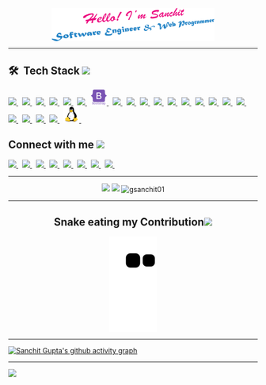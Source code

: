 <p  align="center">
<img align="center" src="./banner.png" alt="gsanchit01" width=65% height=65%/>
</p>

---
<!--
**gsanchit01/gsanchit01** is a ✨ _special_ ✨ repository because its `README.md` (this file) appears on your GitHub profile.

Here are some ideas to get you started:

- 🔭 I’m currently working on ...
- 🌱 I’m currently learning ...
- 👯 I’m looking to collaborate on ...
- 🤔 I’m looking for help with ...
- 💬 Ask me about ...
- 📫 How to reach me: ...
- 😄 Pronouns: ...
- ⚡ Fun fact: ...
-->

<h2>🛠 &nbsp;Tech Stack
<img src = "https://media2.giphy.com/media/QssGEmpkyEOhBCb7e1/giphy.gif?cid=ecf05e47a0n3gi1bfqntqmob8g9aid1oyj2wr3ds3mg700bl&rid=giphy.gif" height = 25px></h2>
<a href= # > <img width ='32px' src ='https://raw.githubusercontent.com/rahulbanerjee26/githubAboutMeGenerator/main/icons/c.svg'> </a>&nbsp
<a href= https://www.cplusplus.com > <img width ='32px' src ='https://raw.githubusercontent.com/rahulbanerjee26/githubAboutMeGenerator/main/icons/cpp.svg'> </a> &nbsp
<a href= https://www.python.org/ > <img width ='32px' src ='https://raw.githubusercontent.com/rahulbanerjee26/githubAboutMeGenerator/main/icons/python.svg'> </a>&nbsp
<a href= https://www.java.com/ > <img width ='32px' src ='https://raw.githubusercontent.com/rahulbanerjee26/githubAboutMeGenerator/main/icons/java.svg'> </a>&nbsp
<a href= # > <img width ='32px' src ='https://raw.githubusercontent.com/rahulbanerjee26/githubAboutMeGenerator/main/icons/html.svg'> </a>&nbsp
<a href= # > <img width ='32px' src ='https://raw.githubusercontent.com/rahulbanerjee26/githubAboutMeGenerator/main/icons/css.svg'> </a> &nbsp
<a href= https://getbootstrap.com > <img width ='32px' src ='https://raw.githubusercontent.com/devicons/devicon/master/icons/bootstrap/bootstrap-plain-wordmark.svg'> </a> &nbsp
<a href= # > <img width ='32px' src ='https://raw.githubusercontent.com/rahulbanerjee26/githubAboutMeGenerator/main/icons/javascript.svg'> </a>&nbsp
<a href= https://www.php.net/ > <img width ='32px' src ='https://www.vectorlogo.zone/logos/php/php-icon.svg'> </a>&nbsp
<a href= https://angular.io/ > <img width ='32px' src ='https://raw.githubusercontent.com/rahulbanerjee26/githubAboutMeGenerator/main/icons/angularjs.svg'> </a> &nbsp
<a href= https://reactjs.org/ > <img width ='32px' src ='https://raw.githubusercontent.com/rahulbanerjee26/githubAboutMeGenerator/main/icons/reactjs.svg'> </a>&nbsp
<a href= https://nodejs.org/ > <img width ='32px' src ='https://raw.githubusercontent.com/rahulbanerjee26/githubAboutMeGenerator/main/icons/nodejs.svg'> </a>&nbsp
<a href= https://www.mysql.com/ > <img width ='32px' src ='https://raw.githubusercontent.com/rahulbanerjee26/githubAboutMeGenerator/main/icons/mysql.svg'> </a> &nbsp
<a href= https://www.mongodb.com/ > <img width ='32px' src ='https://raw.githubusercontent.com/rahulbanerjee26/githubAboutMeGenerator/main/icons/mongodb.svg'> </a> &nbsp
<a href= https://git-scm.com/ > <img width ='32px' src ='https://raw.githubusercontent.com/rahulbanerjee26/githubAboutMeGenerator/main/icons/git.svg'> </a> &nbsp
<a href= https://github.com/ > <img width ='32px' src ='https://raw.githubusercontent.com/rahulbanerjee26/githubAboutMeGenerator/main/icons/github.svg'> </a> &nbsp
<a href= https://www.tensorflow.org/ > <img width ='32px' src ='https://raw.githubusercontent.com/rahulbanerjee26/githubAboutMeGenerator/main/icons/tensorflow.svg'> </a> &nbsp
<a href= https://opencv.org/ > <img width ='32px' src ='https://raw.githubusercontent.com/rahulbanerjee26/githubAboutMeGenerator/main/icons/opencv.svg'> </a> &nbsp
<a href= https://scikit-learn.org/ > <img width ='32px' src ='https://raw.githubusercontent.com/rahulbanerjee26/githubAboutMeGenerator/main/icons/scikit.svg'> </a> &nbsp
<a href= https://pytorch.org/ > <img width ='32px' src ='https://raw.githubusercontent.com/rahulbanerjee26/githubAboutMeGenerator/main/icons/pytorch.svg'> </a> &nbsp
<a href= https://cloud.google.com/ > <img width ='32px' src ='https://www.vectorlogo.zone/logos/google_cloud/google_cloud-icon.svg'> </a> &nbsp
<a href= https://www.linux.org/ > <img width ='32px' src ='https://raw.githubusercontent.com/devicons/devicon/master/icons/linux/linux-original.svg'> </a> &nbsp
</p>

<h2> Connect with me <img src='https://raw.githubusercontent.com/ShahriarShafin/ShahriarShafin/main/Assets/handshake.gif' height=25px> </h2>
<a href= https://www.facebook.com/profile.php?id=100008764361549 > <img width ='32px' src ='https://raw.githubusercontent.com/rahulbanerjee26/githubAboutMeGenerator/main/icons/facebook.svg'> </a>&nbsp
<a href= https://www.instagram.com/sanchitgupta0101/ > <img width ='32px' src ='https://raw.githubusercontent.com/rahulbanerjee26/githubAboutMeGenerator/main/icons/instagram.svg'> </a> &nbsp
<a href= https://www.linkedin.com/in/sanchit-gupta-118b50197/ > <img width ='32px' src ='https://raw.githubusercontent.com/rahulbanerjee26/githubAboutMeGenerator/main/icons/linked-in-alt.svg'> </a>&nbsp
<a href= https://twitter.com/gsanchit01 > <img width ='32px' src ='https://raw.githubusercontent.com/rahulbanerjee26/githubAboutMeGenerator/main/icons/twitter.svg'> </a>&nbsp
<a href= https://www.kaggle.com/sanchitgupta0101 > <img width ='32px' src ='https://raw.githubusercontent.com/rahulbanerjee26/githubAboutMeGenerator/main/icons/kaggle.svg'> </a>&nbsp
<a href= https://medium.com/@sanchitgupta0101 > <img width ='32px' src ='https://raw.githubusercontent.com/rahulbanerjee26/githubAboutMeGenerator/main/icons/medium.svg'> </a> &nbsp
<a href= https://github.com/gsanchit01 > <img width ='32px' src ='https://raw.githubusercontent.com/rahulbanerjee26/githubAboutMeGenerator/main/icons/github.svg'> </a>&nbsp
<a href= mailto:sanchitgupta0101@gmail.com > <img width ='32px' src ='https://www.vectorlogo.zone/logos/gmail/gmail-icon.svg'> </a>&nbsp

---

<p  align="center">
  <img width="48%" src="https://github-readme-stats.vercel.app/api?username=gsanchit01&show_icons=true&theme=onedark" />
  <img width="48%" src="https://github-readme-streak-stats.herokuapp.com/?user=gsanchit01&theme=onedark" />
<img align="center" src="https://github-readme-stats.vercel.app/api/top-langs?username=gsanchit01&show_icons=true&locale=en&layout=compact&theme=onedark" alt="gsanchit01" />

</p>

---
<h2 align="center">Snake eating my Contribution<img src = "https://media1.giphy.com/media/ztDGmB7MW8TyhmfJhm/200w.webp?cid=ecf05e47bc6g7rtslh3pk8702kgcvxwvmwktwougg506y4jd&rid=200w.webp&ct=s" width = 50px></h2>
<p  align="center">
<img align="center" src="https://github.com/gsanchit01/gsanchit01/blob/output/github-contribution-grid-snake.svg" alt="gsanchit01"/>
</p>

---

[![Sanchit Gupta's github activity graph](https://activity-graph.herokuapp.com/graph?username=gsanchit01&theme=xcode)](https://github.com/gsanchit01/gsanchit01)

---


![](https://estruyf-github.azurewebsites.net/api/VisitorHit?user=gsanchit01&repo=gsanchit01&countColor=%237B1E7A)
